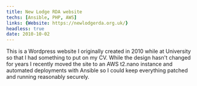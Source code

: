 ```yaml
---
title: New Lodge RDA website
techs: [Ansible, PHP, AWS]
links: {Website: https://newlodgerda.org.uk/}
headless: true
date: 2010-10-02
---
```

This is a Wordpress website I originally created in 2010 while at University so that I had something to put on my CV.
While the design hasn't changed for years I recently moved the site to an AWS t2.nano instance and automated deployments
with Ansible so I could keep everything patched and running reasonably securely.